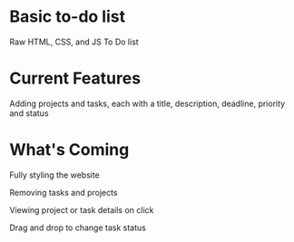 # Basic to-do list

Raw HTML, CSS, and JS To Do list

# Current Features

Adding projects and tasks, each with a title, description, deadline, priority and status

# What's Coming

Fully styling the website

Removing tasks and projects

Viewing project or task details on click

Drag and drop to change task status
